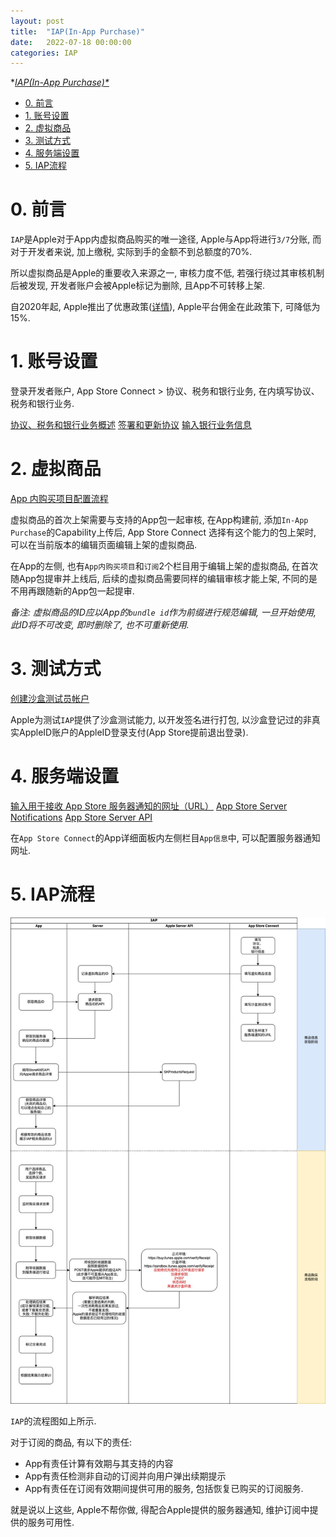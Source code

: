 ```yaml
---
layout: post
title:  "IAP(In-App Purchase)"
date:   2022-07-18 00:00:00
categories: IAP
---
```

**[IAP(In-App Purchase)*](https://developer.apple.com/cn/in-app-purchase/)*

- [0. 前言](#0-前言)
- [1. 账号设置](#1-账号设置)
- [2. 虚拟商品](#2-虚拟商品)
- [3. 测试方式](#3-测试方式)
- [4. 服务端设置](#4-服务端设置)
- [5. IAP流程](#5-iap流程)

# 0. 前言

`IAP`是Apple对于App内虚拟商品购买的唯一途径, Apple与App将进行`3/7`分账, 而对于开发者来说, 加上缴税, 实际到手的金额不到总额度的70%.

所以虚拟商品是Apple的重要收入来源之一, 审核力度不低, 若强行绕过其审核机制后被发现, 开发者账户会被Apple标记为删除, 且App不可转移上架.

自2020年起, Apple推出了优惠政策([详情](https://developer.apple.com/app-store/small-business-program/)), Apple平台佣金在此政策下, 可降低为15%. 

# 1. 账号设置

登录开发者账户, App Store Connect > 协议、税务和银行业务, 在内填写协议、税务和银行业务.

[协议、税务和银行业务概述](https://help.apple.com/app-store-connect/?lang=zh-cn#/devb6df5ee51)
[签署和更新协议](https://help.apple.com/app-store-connect/?lang=zh-cn#/deva001f4a14)
[输入银行业务信息](https://help.apple.com/app-store-connect/?lang=zh-cn#/dev765142e98)

# 2. 虚拟商品

[App 内购买项目配置流程](https://help.apple.com/app-store-connect/?lang=zh-cn#/devb57be10e7)

虚拟商品的首次上架需要与支持的App包一起审核, 在App构建前, 添加`In-App Purchase`的Capability上传后, App Store Connect 选择有这个能力的包上架时, 可以在当前版本的编辑页面编辑上架的虚拟商品.

在App的左侧, 也有`App内购买项目`和`订阅`2个栏目用于编辑上架的虚拟商品, 在首次随App包提审并上线后, 后续的虚拟商品需要同样的编辑审核才能上架, 不同的是不用再跟随新的App包一起提审.

*备注: 虚拟商品的ID应以App的`bundle id`作为前缀进行规范编辑, 一旦开始使用, 此ID将不可改变, 即时删除了, 也不可重新使用.*

# 3. 测试方式

[创建沙盒测试员帐户](https://help.apple.com/app-store-connect/?lang=zh-cn#/dev8b997bee1)

Apple为测试`IAP`提供了沙盒测试能力, 以开发签名进行打包, 以沙盒登记过的非真实AppleID账户的AppleID登录支付(App Store提前退出登录).

# 4. 服务端设置

[输入用于接收 App Store 服务器通知的网址（URL）](https://help.apple.com/app-store-connect/?lang=zh-cn#/dev0067a330b)
[App Store Server Notifications](https://developer.apple.com/documentation/appstoreservernotifications)
[App Store Server API](https://developer.apple.com/documentation/appstoreserverapi)

在`App Store Connect`的App详细面板内左侧栏目`App信息`中, 可以配置服务器通知网址.

# 5. IAP流程

![IAP](/assets/images/2022-07-18-iap-flow.jpg)

`IAP`的流程图如上所示.

对于订阅的商品, 有以下的责任:

* App有责任计算有效期与其支持的内容
* App有责任检测非自动的订阅并向用户弹出续期提示
* App有责任在订阅有效期间提供可用的服务, 包括恢复已购买的订阅服务.

就是说以上这些, Apple不帮你做, 得配合Apple提供的服务器通知, 维护订阅中提供的服务可用性.

